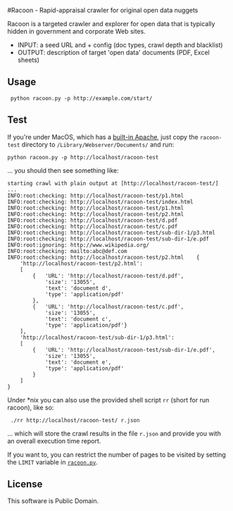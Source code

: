 #Racoon - Rapid-appraisal crawler for original open data nuggets

Racoon is a targeted crawler and explorer for open data that is typically hidden in government and corporate Web sites. 

* INPUT: a seed URL and + config (doc types, crawl depth and blacklist)
* OUTPUT: description of target 'open data' documents (PDF, Excel sheets)

## Usage

	 python racoon.py -p http://example.com/start/

## Test

If you're under MacOS, which has a [built-in Apache](http://macdevcenter.com/pub/a/mac/2001/12/07/apache.html "Apache Web-Serving with Mac OS X: Part 1 - O'Reilly Media"), just copy the `racoon-test` directory to `/Library/Webserver/Documents/` and run:

	python racoon.py -p http://localhost/racoon-test

... you should then see something like:
	
	starting crawl with plain output at [http://localhost/racoon-test/] ...
	INFO:root:checking: http://localhost/racoon-test/p1.html
	INFO:root:checking: http://localhost/racoon-test/index.html
	INFO:root:checking: http://localhost/racoon-test/p1.html
	INFO:root:checking: http://localhost/racoon-test/p2.html
	INFO:root:checking: http://localhost/racoon-test/d.pdf
	INFO:root:checking: http://localhost/racoon-test/c.pdf
	INFO:root:checking: http://localhost/racoon-test/sub-dir-1/p3.html
	INFO:root:checking: http://localhost/racoon-test/sub-dir-1/e.pdf
	INFO:root:ignoring: http://www.wikipedia.org/
	INFO:root:checking: mailto:abc@def.com
	INFO:root:checking: http://localhost/racoon-test/p2.html	{
		'http://localhost/racoon-test/p2.html':
		[
			{	'URL': 'http://localhost/racoon-test/d.pdf',
				'size': '13055',
				'text': 'document d',
				'type': 'application/pdf'
			},
			{	'URL': 'http://localhost/racoon-test/c.pdf',
				'size': '13055',
				'text': 'document c',
				'type': 'application/pdf'}
		],
		'http://localhost/racoon-test/sub-dir-1/p3.html': 
		[
			{	'URL': 'http://localhost/racoon-test/sub-dir-1/e.pdf',
				'size': '13055',
				'text': 'document e',
				'type': 'application/pdf'
			}
		]
	}
	
Under *nix you can also use the provided shell script `rr` (short for run racoon), like so:

	 ./rr http://localhost/racoon-test/ r.json

... which will store the crawl results in the file `r.json` and provide you with an overall execution time report.

If you want to, you can restrict the number of pages to be visited by setting the `LIMIT` variable in [`racoon.py`](https://github.com/mhausenblas/Racoon/blob/master/racoon.py).

## License

This software is Public Domain.
